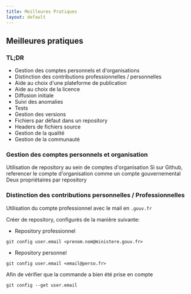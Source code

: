 ```yaml
---
title: Meilleures Pratiques
layout: default
---
```


## Meilleures pratiques

### TL;DR

* Gestion des comptes personnels et d'organisations
* Distinction des contributions professionnelles / personnelles
* Aide au choix d'une plateforme de publication
* Aide au choix de la licence
* Diffusion initiale
* Suivi des anomalies
* Tests
* Gestion des versions
* Fichiers par défaut dans un repository
* Headers de fichiers source
* Gestion de la qualité
* Gestion de la communauté

### Gestion des comptes personnels et organisation

Utilisation de repository au sein de comptes d'organisation
Si sur Github, referencer le compte d'organisation comme un compte gouvernemental
Deux propriétaires par repository

### Distinction des contributions personnelles / Professionnelles

Utilisation du compte professionnel avec le mail en ```.gouv.fr```

Créer de repository, configurés de la manière suivante:

* Repository professionnel

`git config user.email <prenom.nom@ministere.gouv.fr>`

* Repository personnel

`git config user.email <email@perso.fr>`

Afin de vérifier que la commande a bien été prise en compte

`git config --get user.email`
